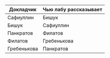 |Докладчик|Чью лабу рассказывает|
| --- | --- |
|Сафиуллин|Бишук|
|Бишук|Сафиуллин|
|Панкратов|Филатов|
|Филатов|Гребенькова|
|Гребенькова|Панкратов|

